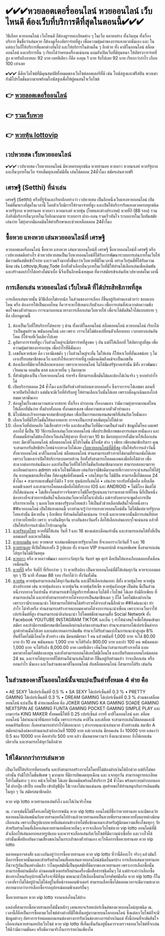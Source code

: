 # ✔✔✔หวยลอตเตอรี่ออนไลน์ หวยออนไลน์ เว็บไหนดี ต้องเว็บที่บริการดีที่สุดในตอนนี้✔✔✔
วิธีเลือก หวยออนไลน์ เว็บไหนดี ก็ต้องดูรายละเอียดต่าง ๆ ในเว็บ หลายอย่าง ทั้งเงินทุน ทั้งเรื่องบริการ ขึ้นชื่อว่าเล่นหวย ก็ต้องดูเรื่องอัตราจ่ายที่สูง เพื่อความคุ้มค่าของการแทงหวยนั่นเอง และ ในแต่ละเว็บก็ให้บริการที่แตกต่างกันไป และให้บริการในด้านอื่น ๆ อีกด้วย ทั้ง คาสิโนออนไลน์ สล็อตออนไลน์ และบริการอื่น ๆ เรียกได้ว่าครบเครื่องแน่นอน แถมยังเปิดเว็บที่มีทุนหนา ให้อัตราการจ่ายที่สูง หวยรับถึงบาทละ 92 บาท เลยทีเดียว ก็คือ ลงทุน 1 บาท รับไปเลย 92 บาท เรียกกว่ากำไร เกือบ 100 เท่าเลย

✔✔✔ นี่คือเว็บไซต์ที่มีคุณสมบัติทั้งหมดของเว็บไซต์ลอตเตอรีที่ดี เช่น โบนัสสูงและฟรีสปิน พวกเขายังมีโปรโมชั่นมากมายพร้อมโบนัสสูงเพื่อให้ผู้คนสนใจเว็บไซต์


## 👉 [หวยลอตเตอรี่ออนไลน์](https://www.setthi334.com/register/@900_ap22)
## 👉 [รวมเว็บหวย](https://www.setthi334.com/register/@900_ap22)
## 👉 [หวยหุ้น lottovip](https://www.setthi334.com/register/@900_ap22)

## เวปหวยสด เว็บหวยออนไลน์
✔✔✔ เวปหวยสด เว็บหวยออนไลน์ มีหวยครบทุกชนิด หวยฮานอย หวยลาว หวยมาเลย์ หวยรัฐบาล และอื่นๆภายในเว็บ จ่ายเต็มทุกเลขไม่มีอั้น เล่นได้ตลอด 24ชั่วโมง สมัครเล่นหวยฟรี

## เศรษฐี (Setthi) ที่น่าเล่น
เศรษฐี (Setthi) หรือที่รู้จักและเรียกอีกอย่างว่า เวปหวยสด เป็นอีกหนึ่งเว็บแทงหวยออนไลน์ เปิดใหม่ที่มาแรงที่สุดในเวลานี้ โดยตัวเว็บมีการให้ราคาจ่ายที่สูง และเปิดให้บริการรับแทงหวยครบทุกชนิด หวยรัฐบาล หวยฮานอย หวยลาว หวยมาเลย์ หวยหุ้น (ไทยและต่างประเทศ) หวยยี่กี (88 รอบ) รวมถึงยังมีบริการอื่นๆภายในเว็บอีกมากมาย ระบบการ ฝาก-ถอน รวดเร็วทันใจ ระบบภายในเว็บทันสมัย เล่นง่าย ไม่ยุ่งยากมีแอดมินให้คำปรึกษาและช่วยเหลือตลอด 24ชั่วโมง

## ซื้อหวย แทงหวย เล่นหวยออนไลน์ที่ เศรษฐี
หวยลอตเตอรี่ออนไลน์ ซื้อหวย แทงหวย เล่นหวยออนไลน์ที่ เศรษฐี
ซื้อหวยออนไลน์ที่ เศรษฐี หรือเวปหวยสดดีอย่างไร ด้วยเวปหวยสดเป็นเว็บหวยออนไลน์ที่ได้รับการพัฒนาระบบการเล่นภายในเว็บให้มีความทันสมัยเข้าใจง่าย และรวดเร็วมากยิ่งขึ้นกว่าเว็บหวยที่มีในเวลานี้ อย่างเว็บรุ่นพี่ที่ได้รับความนิยม เช่น Lottovip,Ruay,Tode อีกทั้งตัวเลือกอื่นๆภายในเว็บที่มีให้ท่านได้เลือกเล่นเพื่อเดิมพันและสร้างผลกำไรได้อย่างไม่น่าเบื่อ นี่จึงเป็นอีกหนึ่งเหตุผล ที่ควรสมัครเข้าเล่นกับเวปหวยสดในเวลานี้

## การเลือกเล่น หวยออนไลน์ เว็บไหนดี ที่ได้ประสิทธิภาพที่สุด
การเลือกเล่นหวยนั้น มีวิธีเลือกไม่ยากนัก ในส่วนของการเลือก ก็ขึ้นอยู่กับท่านเองด้วยว่า ชอบแบบไหน หรือ ต้องการให้เป็นแบบไหน ก็ควรจะหาให้เหมาะกับตัวเอง เพื่อการเล่นที่สะดวกต่อความพึงพอใจของตัวท่านเอง เราจะมาบอกแนวทางการเลือกเล่นเว็บหวยให้ เพื่อจะได้ตัดสินใจได้แบบสบาย ๆ คือ เลือกดูตามนี้
1.	ต้องเป็นเว็บที่ให้บริการได้หลาย ๆ ด้าน ทั้งคาสิโนออนไลน์ สล็อตออนไลน์ หวยออนไลน์ เรียกได้ว่าเป็นศูนย์รวม พนันออนไลน์ เลย เพราะ เราจะได้ไม่ต้องเปลี่ยนตัวเลือกเยอะ เวลาอยากเล่นอันไหน ก็ให้จบที่เว็บเดียวไปเลย
2.	ดูอัตราการจ่ายที่สูง เว็บส่วนใหญ่จะมีอัตราจ่ายที่สูงพอ ๆ กัน แต่ก็ให้เลือกที่ ให้อัตราสูงที่สุด เพื่อความคุ้มค่าของการลงทุน เพื่อกำไรที่ดีนั่นเอง
3.	เลขอั้นหวยน้อย คือ เวลามีเลขดัง ๆ เว็บส่วนใหญ่จะอั้น ไม่ให้เล่น ก็ให้หาเว็บที่อั้นเลขน้อย ๆ ไม่เอาเปรียบสมาชิกของเว็บ และยังให้อะตราจ่ายที่สู.เหมือนเดิมถึงแม้จะเป็นเลขอั้น
4.	ต้องเลือกที่มีหวยให้เลือกแทงเยอะ เพราะหวยออนไลน์ ไม่ได้มีแค่รัฐบาลเท่านั้น มีทั้ง ลาวพัฒนา เวียดนาม ออมสิน ธกส และหวยอื่น ๆ อีมากมาย
5.	ที่สำคัญต้องเป็น เว็บหวยออนไลน์ จ่ายจริง ที่สามารถเชื่อมั่นได้และต้องได้เงินจริง ๆ หากทำกำไรได้
6.	เปิดบริการตลอด 24 ชั่วโมง และปิดรับช่วงท้ายก่อนหวยออกครึ่ง ซึ่งเราอาจจะได้เลขมา ตอนที่หวยปิดรับไปแล้ว แต่มันจะมีเว็บที่ยังรับอยู่ ให้ท่านเลือกเว็บนั้นได้เลย เพราะเผื่อฉุกเฉินแทงใกล้หมดเวลานั่นเอง
7.	ต้องดูในเรื่องของความสะดวกสบาย ทั้งเรื่อง ฝากถอน เรื่องกดแทง ว่ามีความยุ่งยากมากแค่ไหน ให้เลือกที่มันง่าย ทั้งฝากทั้งถอน ทั้งกดแทงเลข เพื่อความสะดวกตัวตัวท่านเอง
8.	มีโบนัสและกิจกกรมแจกสมาชิกอยู่เสมอ เพื่อเป็นการตอบแทนสมาชกิที่เล่นกับเว็บนั่นเอง
9.	เลือกเว็บที่มีโปรโมชั่นให้หลากหลาย อาจจะเป็นการช่วยเพิ่มทุนไปได้ด้วย
10.	เลือกเว็บที่ปลอดภัย ไม่เสี่ยงตำรวจจับ และต้องเป็นเว็บที่มีความเป็นส่วนตัว ข้อมูลไม่ไหล เผแพร่ออกไป
นี้เป็น 10 วิธีการเลือกเล่นเว็บหวยออนไลน์ เพื่อประสิทธิภาพของการเล่นหวยนั่นเอง และทั้งหมดนี้ท่านไม่ต้องไปหาเว็บเล่นให้ยุ่งยาก ที่กล่าวมา 10 ข้อ มีครบทุกการทั้งมีหวยให้เลือกเล่นเยอะ มีคาสิโนออนไลน์ สล็อตออนไลน์ มีโปรโมชั่น มีโบนัส ต่าง ๆ เพียบ เพียงสมาชิกกับเรา คุณจะสามารถรับสิทธิประโยชน์จากทางเว็บได้เลย
[เว็บหวยออนไลน์ที่ดีที่สุด](https://www.setthi334.com/register/@900_ap22)
	เปิดให้บริการแล้ววันนี้ ทั้งหวยออนไลน์ คาสิโนออนไลน์ สล็อตออนไลน์ ท่านสามารถสร้างรายได้ตามที่ท่านถนัดได้เลย เพราะเว็บของเราเปิดให้บริการแบบครบถ้วน อีกทั้งยังสามารถโหลดแอพลงมือถือได้ด้วย เพื่อสะดวกต่อการเล่นนั่นเอง และยังเป็นเว็บที่ให้โปรโมชั่นกับสมาชิกมากมาย สามารถสอบถามรายละเอียดผ่านทาง admin หน้าเว็บไซต์ได้เลย เล่นกับเรามีข้อดีมากมายที่เราอยากจะนำเสนอให้ได้รู้กัน หากคุณชอบเสี่ยงโชค ก็ต้องดูข้อดีทั้งหมดนี้
•	เล่นได้ทุกวัน ไม่มีปิด สามารถซื้อได้ตลอด 24 ชั่วโมง
•	สามารถแทงขั้นต่ำได้ถึง 1 บาท ทุนน้อยก็เล่นได้
•	เล่นง่าย รองรับทั้งมือถือ แท็บเล็ต คอมพิวเตอร์ และสามารถโหลดลงมือถือได้ทั้งระบบ IOS และ ANDROID
•	ไม่มีโกง มีแต่ได้กับได้แน่นอน
•	ไม่เสี่ยงโดนตำรวจจับเพราะไม่มีใครรู้แน่นอนว่าเราแทงหวยที่ไหน
นี่ก็เป็นหนึ่งช่องทางที่จะช่วยการตัดสินใจเลือกเล่นเว็บหวยได้ในระดับนึง แต่เรายังอยากจะพูดถึงการเปิดบริการหวยอื่น ๆ นอกเว็บหวยของรัฐบาลไทยแล้ว ให้เป็นตัวช่วยเลือกตัดสินใจอีกหนึ่งทาง
##หวยออนไลน์ เปิดให้แทงตอนนี้
	บางท่านจะรู้ว่าการแทงหวยออนไลน์นั้น ไม่ได้มีแค่หวยรัฐบาลไทยเท่านั้น มีหวยอื่น ๆ อีกเพียบ ที่ท่านคิดไม่ถึงแน่นอน ว่าจะมี และหวยพวกนั้นมีการเล่นที่บ่อยกว่าหวยไทยอีก เพราะ บางอันมีทุกวัน บางอันสองวันครั้ง คือให้เลือกเล่นแบบจุใจแน่นอน แล้วที่เปิดให้บริการแล้วมีอะไรบ้างมาดูกัน
1.	[หวยรัฐบาลไทย](https://www.setthi334.com/register/@900_ap22) หวยที่มีให้เล่น วันที่ 1 และ 16 ของแต่ละเดือนเท่านั้น และสามารถเล่นได้ทั้งที่เป็นลอตเตอรี่ และหวยใต้ดิน
2.	[หวยออมสิน](https://www.setthi334.com/register/@900_ap22) และ หวยธกส จะเล่นเหมือนหวยรัฐบาลไทย ที่จะออกรางวัลวันที่ 1 และ 16
3.	[หวยฮานอย](https://www.setthi334.com/register/@900_ap22) ที่เปิดให้แทงทั้ง 3 รูปแบบ ทั้ง ฮานอย VIP ฮานอยปกติ ฮานอยพิเศษ ซึ่งสามารถเล่นได้ทุกวันไม่มีวันหยุด
4.	[หวยลาว](https://www.setthi334.com/register/@900_ap22) หรือ หวยลาวพัฒนา ออกรางวัลทุกวัน จันทร์ พุธ ศุกร์ คือเปิดให้แทงเกือบตลอกทั้งเดือนเหมือนกัน
5.	[หวยยี่กี](https://www.setthi334.com/register/@900_ap22) หรือ จับยี่กี ที่เรียกง่าย ๆ ว่า หวยปิงปอง เป็นหวยออนไลน์ที่มีให้เล่นทุกวัน หวยจะออลผลทุก ๆ 15 นาที ทั้งหมด 88 รอบ เรียกได้ว่า ทั้งวันทั้งคืน
6.	[หวยหุ้น](https://www.setthi334.com/register/@900_ap22) หวยหุ้นสามารถเล่นได้ทุกวันเช่นกัน และมีให้เลือกเล่นเยอะ มีทั้ง หวยหุ้นไทย หวยหุ้นต่างประเทศ เช่น หวยหุ้นฮ่องกง หวยหุ้นจีน หวยหุ้นรัสเซีย หวยหุ้นอังกฤษ เป็นต้น
นี่เป็นส่วนหนึ่งจากทางเว็บเท่านั้น ท่าสามารถเข้าไปดูบริการทั้งของเว็บได้ที่ เว็บไซต์ ได้เลย ยังมีอีกเพียบ ที่สามารถเล่นได้ และท่ายังสามารถทำรายได้จากการเป็นสมาชิกเฉย ๆ ก็ได้ โดยไม่ต้องฝากเงิน เพราะเรามีระบบแนะนำ ให้สามารถให้ท่านได้สร้างรายได้จากส่วนนี้อีกด้วย
##ลิงค์แนะนำ ทำกำไร ได้จริงหรือ
ท่านสามารถสร้างรายแบบมหาศาลได้จากการแนะนำเพื่อน เพราะทางเว็บเราให้เปอร์เซ็นต์ที่สูง ท่านสามารถนำลิงก์แนะนำ ไปโพสต์ชักชวนตามสื่อ Social Network ทั้ง Facebook YOUTUBE INSTAGRAM TIKTOK และอื่น ๆ ทำให้น่าสนใจเพื่อให้คนเข้ามาสมัคร อละถ้ามีการสมัครสมาชิกโดยคลิกผ่านลิงก์ของท่านเข้ามา ท่านจะสามารถได้เปอร์เซ็นต์จากลูกค้าท่านนั้นไปเลย และแต่ละยอดการเดิมพัน ท่านจะได้รับส่วนแบ่งในการแนะนำสูงสุด 8% ทันทีโดยไม่มีเงื่อนไข ตัวอย่าง เช่น
มีคนสมัครมา 1 คน แล้วพนันที่ 1,000 บาท จะได้ 80.00 บาท
ถ้า 10 คน พนันคนละ 1,000 บาท จะได้รับถึง 800.00 บาท
และถ้า 100 คน พนันคนละ 1,000 บาท จะได้รับถึง 8,000.00 บาท เลยทีเดียว
เห็นไหมว่าสามารถสร้างรายได้ แบบมหาศาลโดยไสม่ต้องลงทุน และยังสามารถถอนได้เลยไม่มีเงื่อนไข และเปิดรับแทงออนไลน์ตลอด 24 ชม. และรายได้ทุกบาทที่ได้ท่านก็นำมาเล่นได้ด้วย ก็ขึ้นอยู่กับท่านแล้ว ว่าจะเลือกเล่น หรือถอนกำไร นั่นเอง
และในส่วนของคาสิโนออนไลน์ กับสล็อตออนไลน์ ก็สามารถได้รับ เช่นกัน
## ในส่วนของคาสิโนออนไลน์นั้นจะแบ่งเป็นค่าทั้งหมด 4 ค่าย คือ
•	AE SEXY ได้เปอร์เซ็นต์ที่ 0.5 %
•	SA SEXY ได้เปอร์เซ็นต์ที่ 0.3 %
•	PRETTY GAMING ได้เปอร์เซ็นต์ที่ 0.3 %
•	DREAM GAMING ได้เปอร์เซ็นต์ที่ 0.3 %
ส่วนของสล็อตออนไลน์ แบ่งเป็น 8 ค่ายเกมสล็อต คือ JOKER GAMING KA GAMING SOADE GAMING NEXTSPIN AE GAMING FUNTA GAMING POCKET GAMING SIMPLE PLAY และเกมการ์ด KING MAKER ทั้งหมดนี้ให้ที่ 0.25 เปอร์เซ็นต์
การที่ คาสิโนออนไลน์ และ สล็อตออนไลน์ ได้ค่าแนะนำที่น้อยกว่านั้น เพราะการเล่น คาสิโน และสล็อต จะสามารถเล่นได้ตลอดและมียอดเทิร์นที่เยอะ ก็เลยสามารถทำกำไรได้เยอะมาก ๆ ต่างจากแนะนำเล่นหวย ตัวอย่างเช่น สมาชิก A สมัครผ่านลิงค์ของท่านมาแล้วฝากเงินที่ 1000 บาท แต่เวลาเล่น มียอดเล่น ถึง 10000 บาท แสดงว่า 0.5 ของ 10000 บาท คือเท่ากับ 500 บาท แล้ว นั่นหมายความว่า ยิ่งแนะนำเยอะ ยิ่งได้เยอเช่นเดียวกัน และสามารถได้ทุกวันอีกด้วย
## ให้ได้มากกว่าการเล่นหวย
เป็นเว็บที่ให้บริการที่ครบครัน และยังสามารถสร้างรายได้โดยที่ไม่ต้องฝากเงินได้อีกด้วย แต่ยังไม่พอเท่านั้น ยังมีโปรโมชั่นพิเศษ ๆ มากมาย ที่มีการอัพเดตทุกเดือน และ แจกทุกวัน สามารถดูรายละเอียดโปรโมชั่นต่าง ๆ ทาง หน้าเว็บไซต์ ได้เลย มีแอดมินพร้อมให้บริการ 24 ชั่วโมง พร้อมระบบฝากถอนออโต้ ฝากปุ๊บ เข้าปั๊บ ถอนปั๊บ เข้าบัญชีปุ๊บ ใช้เวาลาไม่นานแน่นอน สุดท้ายขอให้ท่านสนุกกับการเดินมพันในทุก ๆ วัน สมัครสมาชิกคลิก

หวย vip lotto หวยฮานอยเล่นยังไง และได้เงินจริงไหม

ณ. เวลาเช่นนี้ไม่มีใครเลยไม่รู้จักการพนัน หวย vip lotto ออนไลน์ที่ชื่อว่าหวยฮานอย และมีของเว้ยหลายคนได้เล่นพนันกับหวยฮานอยกันไปบ้างแล้วหวยฮานอยเป็นหวยพี่บรรดาขอหวยทั้งหลายต่างนิยมเลือกเล่น เพราะเป็นรูปแบบหวยที่เล่นค่อนข้างง่ายไม่ซับซ้อนเหมาะสำหรับผู้นิยมความเสี่ยงโชคทุกๆ วัย สำหรับท่านไหนที่เลือกเล่นหวยฮานอยคือหวยอื่นๆ  ควรจะเลือกเว็บไซต์หวย vip lotto ออนไลน์ที่มีตัวเลือกให้เล่นหลากหลายรูปแบบ และควรจะเลือกเล่นกับเว็บไซต์ที่มีความน่าเชื่อถือ และวางใจได้เท่านั้นเพื่อป้องกันความเสี่ยงขอเงินในกระเป๋าของตัวท่านเอง
อะไรคือการซื้อหวยฮานอย หวย vip lotto

หลายคนอาจสงสัย และงงกันอยู่ว่าการซื้อหวยฮานอย หวย vip lotto ที่ว่านี้คืออะไร  จริงๆ แล้วมันก็คือการซื้อหวยนั่นแหละสำหรับท่านไหนที่เคยเล่นหวยออนไลน์ชนิดอื่นมาบ้าง การเลือกเล่นหวยฮานอยก็น่าจะรู้กันเป็นอย่างดีแล้ว ว่าในยุคสมัยนี้เป็นยุคสมัยที่ดีมากของหวยฮานอย เพราะการเลือกซื้อนั้นสามารถซื้อผ่านมือถือ ผ่านคอมพิวเตอร์หรือผ่านเครื่องมือสื่อสารชนิดอื่นๆ ได้ แต่ถ้าจะคำว่าเลือกซื้อช่องทางไหนกับอุปกรณ์ใดจึงจะที่ดีที่สุด ขอแนะนำให้เลือกซื้อผ่านโทรศัพท์มือถือ หวย vip lotto ก็ในเวลาที่เราไม่ได้อยู่บ้านไม่ได้อยู่ในที่หน้าจอคอมพิวเตอร์ สามารถเลือกซื้อได้ตลอดเวลาจะมีความสะดวกสบายมากกว่าการเลือกซื้อจากอุปกรณ์คอมพิวเตอร์อื่นๆ

ซื้อหวยฮานอย หวย vip lotto จากแหล่งไหนได้บ้าง

แหล่งที่สามารถซื้อหวยฮานอยได้นั้นหลักๆ เลยแทบจะร้อยเปอร์เซ็นต์ของหวยออนไลน์ทุกชนิด ณ. เวลานี้ก็คือเป็นการซื้อตามเว็บไซต์ต่างต่างที่มีให้เห็นอยู่มากมายบนโลกออนไลน์ ซึ่งแต่ละเว็บไซต์ก็จะมีข้อมูลต่างๆ อัตราการจ่ายผลตอบแทนช่องทางการรับเงินช่องทางการฝากเงินแต่ ทั้งนี้ก่อนที่จะตัดสินใจเลือกเล่นหวยฮานอยกับเว็บไซต์ หวย vip lotto ที่เห็นเห็นกันอยู่นั้นควรจะตรวจสอบเว็บไซต์ที่จะเล่นให้ดีว่ามีความมั่นคง หรือมีความจริงในการจ่ายเงินเพียงใด
